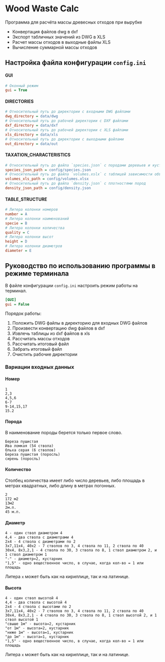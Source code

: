 # Wood Waste Calc

Программа для расчёта массы древесных отходов при вырубке

* Конвертация файлов dwg в dxf
* Экспорт табличных значений из DWG в XLS
* Расчет массы отходов в выходные файлы XLS
* Вычисление суммарной массы отходов

## Настройка файла конфигурации `config.ini`

#### GUI

```ini
# Оконный режим
gui = True
```

#### DIRECTORIES

```ini
# Относительный путь до директории с входными DWG файлами
dwg_directory = data/dwg
# Относительный путь до рабочей директории с DXF файлами
dxf_directory = data/dxf
# Относительный путь до рабочей директории с XLS файлами
xls_directory = data/xls
# Относительный путь до директории с выходными файлами
out_directory = data/out
```

#### TAXATION_CHARACTERISTICS

```ini
# Относительный путь до файла `species.json` с породами деревьев и кустарников
species_json_path = config/species.json
# Относительный путь до файла `volumes.xslx` с таблицей зависимости объема ствола от диаметра и высоты
volumes_xls_path = config/volumes.xlsx
# Относительный путь до файла `density.json` с плотностями пород
density_json_path = config/density.json
```

#### TABLE_STRUCTURE

```ini
# Литера колонки номеров
number = A
# Литера колонки наименований
specie = B
# Литера колонки количества
quality = C
# Литера колонки высот
height = D
# Литера колонки диаметров
diameter = E
```

## Руководство по использованию программы в режиме терминала

В файле конфигурации `config.ini` настроить режим работы на терминал.
```ini
[GUI]
gui = False
```

Порядок работы:

1. Положить DWG файлы в директорию для входных DWG файлов
2. Произвести конвертацию dwg файлов в dxf
3. Извлечь таблицы из dxf файлов в xls
4. Рассчитать массы отходов
5. Рассчитать итоговый файл
6. Забрать итоговый файл
7. Очистить рабочие директории


### Вариации входных данных
#### Номер

```text
1
2,3
4,5,6
6-7
9-14,15,17
15.2
```
#### Порода

В наименование породы берется только первое слово.

```text
Береза пушистая
Ива ломкая (54 ствола)
Ольха серая (6 стволов)
Береза пушистая (поросль)
сирень (поросль)
```

#### Количество

Столбец количества имеет либо число деревьев, либо площадь в метрах квадратных, либо длину в метрах погонных.

```text
2
172 м2
13м2
2м.п.
45 м.п.
```

#### Диаметр

```text
4 - один ствол диаметром 4
4,4 - два ствола с диаметрами 4
2х4 - 4 ствола с диаметрами по 2
3х7,11х4, 40х2 - 7 стволов по 3, 4 ствола по 11, 2 ствола по 40
30х4, 8х3,2,1 - 4 ствола по 30, 3 ствола по 8, 1 ствол диаметром 2, и 1 ствол диаметром 1
"-" - диаметр=2, кустарник
"1,5" - одно вещественное число, в случае, когда кол-во = 1 или площадь
```
Литера `х` может быть как на кириллице, так и на латинице.

#### Высота

```text
4 - один ствол высотой 4
4,4 - два ствола с высотой 4
2х4 - 4 ствола с высотами по 2
3х7,11х4, 40х2 - 7 стволов по 3, 4 ствола по 11, 2 ствола по 40
30х4, 8х3,2,1 - 4 ствола по 30, 3 ствола по 8, 1 ствол высотой 2, и 1 ствол высотой 1
"свыше 1м" - высота=2, кустарник
"от 1м" - высота=2, кустарник
"ниже 1м" - высота=1, кустарник
"до 1м" - высота=1, кустарник
"1,5" - одно вещественное число, в случае, когда кол-во = 1 или площадь
```
Литера `х` может быть как на кириллице, так и на латинице.